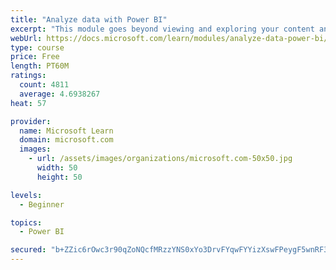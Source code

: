 ```yaml
---
title: "Analyze data with Power BI"
excerpt: "This module goes beyond viewing and exploring your content and explains how to interact with it by working with reports and dashboards to uncover and share new business insights."
webUrl: https://docs.microsoft.com/learn/modules/analyze-data-power-bi/
type: course
price: Free
length: PT60M
ratings:
  count: 4811
  average: 4.6938267
heat: 57

provider:
  name: Microsoft Learn
  domain: microsoft.com
  images:
    - url: /assets/images/organizations/microsoft.com-50x50.jpg
      width: 50
      height: 50

levels:
  - Beginner

topics:
  - Power BI

secured: "b+ZZic6rOwc3r90qZoNQcfMRzzYNS0xYo3DrvFYqwFYYizXswFPeygF5wnRF3Wm+QuMMzdlbASx+9o8rybzK1+WxR82G+qQiUrFgAmDILNow4+m9j9N/Y50TqhajY0wy6BHRRk3/nAWa/t2O7rUYxybutV142WY61G2M76suAv52U1IdcMpZcRUI2mk+IXjbx/belGiq3HW1Kx9svzRaSGL9oc1p3GtMoOi+L5PzW9x/FlaMQkx4HMZWHEzqao4aulG/5/OMbyaX15KwMV5TGQWA0+Fj4zqNJ8XNQlhmKy5O4oOBD7meSWI2ZVYGZ3TOC60jfifL7uzt2WlNGpAUxyuzedBWLbVYZ4Wwzdsl6cY7iHHhDtde3QnI4rJwGBoa/BiRbaK3VrExLS1Rwc3kicg/Aq6/LDMMF+twvoSGgw4=;w2sqotgYY0xqsIT4wxmL0A=="
---
```



